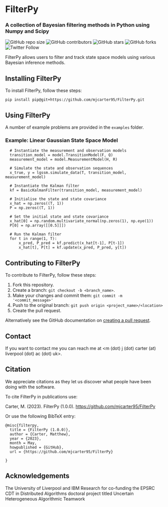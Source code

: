 # FilterPy
### A collection of Bayesian filtering methods in Python using Numpy and Scipy

<!-- tempate https://github.com/scottydocs/README-template.md/blob/master/README.md -->
![GitHub repo size](https://img.shields.io/github/repo-size/mjcarter95/FilterPy)
![GitHub contributors](https://img.shields.io/github/contributors/mjcarter95/FilterPy)
![GitHub stars](https://img.shields.io/github/stars/mjcarter95/FilterPy?style=social)
![GitHub forks](https://img.shields.io/github/forks/mjcarter95/FilterPy?style=social)
![Twitter Follow](https://img.shields.io/twitter/follow/mjcarter955?style=social)

FilterPy allows users to filter and track state space models using various Bayesian inference methods.

## Installing FilterPy

To install FilterPy, follow these steps:

```
pip install pip@git+https://github.com/mjcarter95/FilterPy.git
```

## Using FilterPy

A number of example problems are provided in the `examples` folder.

### Example: Linear Gaussian State Space Model

```
  # Instantiate the measurement and observation models
  transition_model = model.TransitionModel(F, Q)
  measurement_model = model.MeasurementModel(H, R)

  # Simulate the state and observation sequences
  x_true, y = lgssm.simulate_data(T, transition_model, measurement_model)

  # Instantiate the Kalman filter
  kf = BasicKalmanFilter(transition_model, measurement_model)

  # Initialise the state and state covariance
  x_hat = np.zeros((T, 1))
  P = np.zeros((T, 1))

  # Set the initial state and state covariance
  x_hat[0] = np.random.multivariate_normal(np.zeros(1), np.eye(1))
  P[0] = np.array([[0.5]]])

  # Run the Kalman filter
  for t in range(1, T):
      x_pred, P_pred = kf.predict(x_hat[t-1], P[t-1])
      x_hat[t], P[t] = kf.update(x_pred, P_pred, y[t])
```

## Contributing to FilterPy
<!--- If your README is long or you have some specific process or steps you want contributors to follow, consider creating a separate CONTRIBUTING.md file--->
To contribute to FilterPy, follow these steps:

1. Fork this repository.
2. Create a branch: `git checkout -b <branch_name>`.
3. Make your changes and commit them: `git commit -m '<commit_message>'`
4. Push to the original branch: `git push origin <project_name>/<location>`
5. Create the pull request.

Alternatively see the GitHub documentation on [creating a pull request](https://help.github.com/en/github/collaborating-with-issues-and-pull-requests/creating-a-pull-request).

<!-- ## Contributors

Thanks to the following people who have contributed to this project: -->

<!-- * [@mjcarter95](https://github.com/mjcarter95) 📖 -->
<!-- * [@vberaud](https://github.com/vberaud) 🐛 -->

<!-- You might want to consider using something like the [All Contributors](https://github.com/all-contributors/all-contributors) specification and its [emoji key](https://allcontributors.org/docs/en/emoji-key). -->

## Contact

If you want to contact me you can reach me at <m (dot) j (dot) carter (at) liverpool (dot) ac (dot) uk>.

## Citation
We appreciate citations as they let us discover what people have been doing with the software. 

To cite FilterPy in publications use:

Carter, M. (2023). FilterPy (1.0.0). https://github.com/mjcarter95/FilterPy

Or use the following BibTeX entry:

```
@misc{filterpy,
  title = {FilterPy (1.0.0)},
  author = {Carter, Matthew},
  year = {2023},
  month = May,
  howpublished = {GitHub},
  url = {https://github.com/mjcarter95/FilterPy}

}
```

## Acknowledgements

The University of Liverpool and IBM Research for co-funding the EPSRC CDT in Distributed Algorithms doctoral project titled Uncertain Heterogeneous Algorithmic Teamwork
